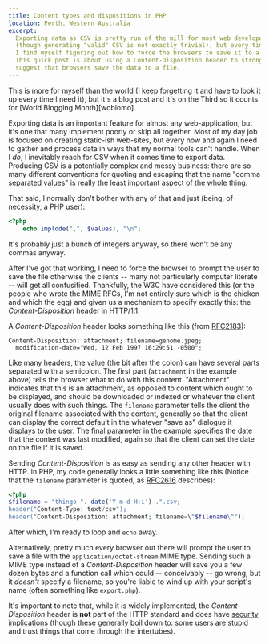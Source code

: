 ```yaml
---
title: Content types and dispositions in PHP
location: Perth, Western Australia
excerpt: 
  Exporting data as CSV is pretty run of the mill for most web developers 
  (though generating "valid" CSV is not exactly trivial), but every time I do
  I find myself figuring out how to force the browsers to save it to a file.
  This quick post is about using a Content-Disposition header to strongly 
  suggest that browsers save the data to a file.
---
```


This is more for myself than the world (I keep forgetting it and have to look
it up every time I need it), but it's a blog post and it's on the Third so it
counts for [World Blogging Month][woblomo].

[womoblo]: http://woblomo.com/ "March is World Blogging Month (WoBloMo)"

Exporting data is an important feature for almost any web-application, but
it's one that many implement poorly or skip all together. Most of my day job
is focused on creating static-ish web-sites, but every now and again I need to
gather and process data in ways that my normal tools can't handle. When I
*do*, I inevitably reach for CSV when it comes time to export data. Producing
CSV is a potentially complex and messy business: there are so many different
conventions for quoting and escaping that the name "comma separated values" is
really the least important aspect of the whole thing.

That said, I normally don't bother with any of that and just (being, of
necessity, a PHP user):

``````php
<?php
    echo implode(",", $values), "\n";
``````

It's probably just a bunch of integers anyway, so there won't be any commas
anyway.

After I've got that working, I need to force the browser to prompt the user to
save the file otherwise the clients -- many not particularly computer literate
-- will get all confusified. Thankfully, the W3C have considered this (or the
people who wrote the MIME RFCs, I'm not entirely sure which is the chicken and
which the egg) and given us a mechanism to specify exactly this: the
*Content-Disposition* header in HTTP/1.1.

A *Content-Disposition* header looks something like this (from [RFC2183][]):

    Content-Disposition: attachment; filename=genome.jpeg;
      modification-date="Wed, 12 Feb 1997 16:29:51 -0500";

Like many headers, the value (the bit after the colon) can have several parts
separated with a semicolon. The first part (`attachment` in the example above)
tells the browser what to do with this content. "Attachment" indicates that
this is an attachment, as opposed to content which ought to be displayed, and
should be downloaded or indexed or whatever the client usually does with such
things. The `filename` parameter tells the client the original filename
associated with the content, generally so that the client can display the
correct default in the whatever "save as" dialogue it displays to the user.
The final parameter in the example specifies the date that the content was
last modified, again so that the client can set the date on the file if it is
saved.

Sending *Content-Disposition* is as easy as sending any other header with
HTTP. In PHP, my code generally looks a little something like this (Notice
that the `filename` parameter is quoted, as [RFC2616][] describes):

``````php
<?php
$filename = "thingo-". date('Y-m-d H:i') .".csv;
header("Content-Type: text/csv");
header("Content-Disposition: attachment; filename=\"$filename\"");
``````

After which, I'm ready to loop and `echo` away.

Alternatively, pretty much every browser out there will prompt the user to
save a file with the `application/octet-stream` MIME type. Sending such a MIME
type instead of a *Content-Disposition* header will save you a few dozen bytes
and a function call which could -- conceivably -- go wrong, but it *doesn't*
specify a filename, so you're liable to wind up with your script's name (often
something like `export.php`).

It's important to note that, while it is widely implemented, the
*Content-Disposition* header is **not** part of the HTTP standard and does
have [security implications](http://tools.ietf.org/html/rfc2183#page-9)
(though these generally boil down to: some users are stupid and trust things
that come through the intertubes).

[RFC2183]: http://tools.ietf.org/html/rfc2183
[RFC2616]: http://www.w3.org/Protocols/rfc2616/rfc2616-sec19.html#sec19.5.1
